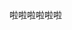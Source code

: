 <!DOCTYPE html>
<html lang="en">
<head>
    <meta charset="UTF-8">
    <title>Title</title>
</head>
<body>
<div>啦啦啦啦啦啦</div>
</body>
</html>
